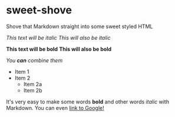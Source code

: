 sweet-shove
===========

Shove that Markdown straight into some sweet styled HTML


*This text will be italic*
_This will also be italic_

**This text will be bold**
__This will also be bold__

*You **can** combine them*

* Item 1
* Item 2
  * Item 2a
  * Item 2b


It's very easy to make some words **bold** and other words *italic* with Markdown. You can even [link to Google!](http://google.com)
